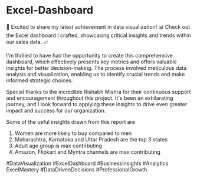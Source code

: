 # Excel-Dashboard


🚀 Excited to share my latest achievement in data visualization! 📊 Check out the Excel dashboard I crafted, showcasing critical insights and trends within our sales data. 📈

I'm thrilled to have had the opportunity to create this comprehensive dashboard, which effectively presents key metrics and offers valuable insights for better decision-making. The process involved meticulous data analysis and visualization, enabling us to identify crucial trends and make informed strategic choices.

Special thanks to the incredible Rishabh Mishra for their continuous support and encouragement throughout this project. It's been an exhilarating journey, and I look forward to applying these insights to drive even greater impact and success for our organization.

Some of the ueful insights drawn from this report are
1. Women are more likely to buy compared to men
2. Maharashtra, Karnataka and Uttar Pradesh are the top 3 states 
3. Adult age group is max contributing
4. Amazon, Flipkart and Myntra channels are max contributing

#DataVisualization #ExcelDashboard #BusinessInsights #Analytics ExcelMastery #DataDrivenDecisions #ProfessionalGrowth 
